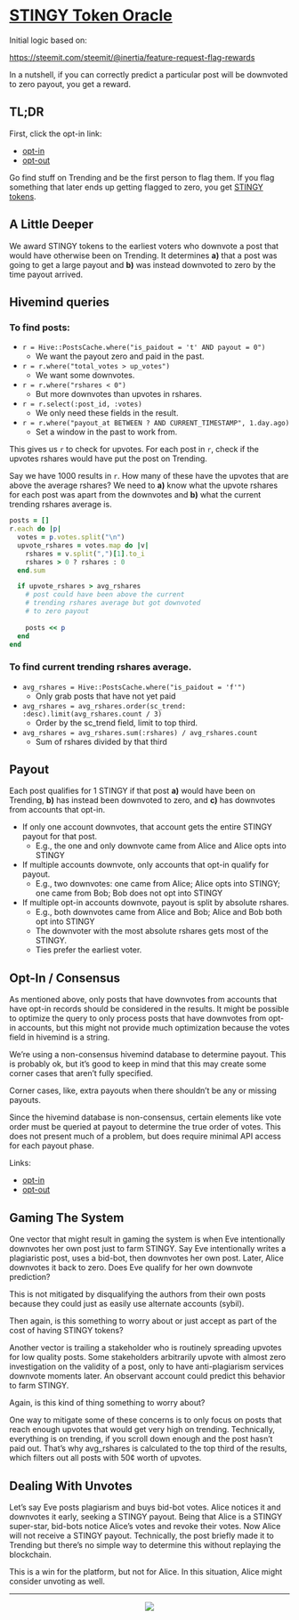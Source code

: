 # [STINGY Token Oracle](https://github.com/inertia186/stingy_oracle)

Initial logic based on:

https://steemit.com/steemit/@inertia/feature-request-flag-rewards

In a nutshell, if you can correctly predict a particular post will be downvoted to zero payout, you get a reward.

## TL;DR

First, click the opt-in link:

* [opt-in](https://app.steemconnect.com/sign/custom-json?id=stingy&json=%7B%22opt_in%22%3A%20true%7D)
* [opt-out](https://app.steemconnect.com/sign/custom-json?id=stingy&json=%7B%22opt_in%22%3A%20false%7D)

Go find stuff on Trending and be the first person to flag them.  If you flag something that later ends up getting flagged to zero, you get [STINGY tokens](https://steem-engine.com/?p=history&t=STINGY).

## A Little Deeper

We award STINGY tokens to the earliest voters who downvote a post that would have otherwise been on Trending.  It determines **a)** that a post was going to get a large payout and **b)** was instead downvoted to zero by the time payout arrived.

## Hivemind queries

### To find posts:

* `r = Hive::PostsCache.where("is_paidout = 't' AND payout = 0")`
  * We want the payout zero and paid in the past.
* `r = r.where("total_votes > up_votes")`
  * We want some downvotes.
* `r = r.where("rshares < 0")`
  * But more downvotes than upvotes in rshares.
* `r = r.select(:post_id, :votes)`
  * We only need these fields in the result.
* `r = r.where("payout_at BETWEEN ? AND CURRENT_TIMESTAMP", 1.day.ago)`
  * Set a window in the past to work from.

This gives us `r` to check for upvotes.  For each post in `r`, check if the upvotes rshares would have put the post on Trending.

Say we have 1000 results in `r`.  How many of these have the upvotes that are above the average rshares?  We need to **a)** know what the upvote rshares for each post was apart from the downvotes and **b)** what the current trending rshares average is.

```ruby
posts = []
r.each do |p|
  votes = p.votes.split("\n")
  upvote_rshares = votes.map do |v|
    rshares = v.split(",")[1].to_i
    rshares > 0 ? rshares : 0
  end.sum

  if upvote_rshares > avg_rshares
    # post could have been above the current
    # trending rshares average but got downvoted
    # to zero payout
    
    posts << p
  end
end
```

### To find current trending rshares average.

* `avg_rshares = Hive::PostsCache.where("is_paidout = 'f'")`
  * Only grab posts that have not yet paid
* `avg_rshares = avg_rshares.order(sc_trend: :desc).limit(avg_rshares.count / 3)`
  * Order by the sc_trend field, limit to top third.
* `avg_rshares = avg_rshares.sum(:rshares) / avg_rshares.count`
  * Sum of rshares divided by that third

## Payout

Each post qualifies for 1 STINGY if that post **a)** would have been on Trending, **b)** has instead been downvoted to zero, and **c)** has downvotes from accounts that opt-in.

* If only one account downvotes, that account gets the entire STINGY payout for that post.
  * E.g., the one and only downvote came from Alice and Alice opts into STINGY
* If multiple accounts downvote, only accounts that opt-in qualify for payout.
  * E.g., two downvotes: one came from Alice; Alice opts into STINGY; one came from Bob; Bob does not opt into STINGY
* If multiple opt-in accounts downvote, payout is split by absolute rshares.
  * E.g., both downvotes came from Alice and Bob; Alice and Bob both opt into STINGY
  * The downvoter with the most absolute rshares gets most of the STINGY.
  * Ties prefer the earliest voter.

## Opt-In / Consensus

As mentioned above, only posts that have downvotes from accounts that have opt-in records should be considered in the results.  It might be possible to optimize the query to only process posts that have downvotes from opt-in accounts, but this might not provide much optimization because the votes field in hivemind is a string.

We’re using a non-consensus hivemind database to determine payout.  This is probably ok, but it’s good to keep in mind that this may create some corner cases that aren’t fully specified.

Corner cases, like, extra payouts when there shouldn’t be any or missing payouts.

Since the hivemind database is non-consensus, certain elements like vote order must be queried at payout to determine the true order of votes.  This does not present much of a problem, but does require minimal API access for each payout phase.

Links:

* [opt-in](https://app.steemconnect.com/sign/custom-json?id=stingy&json=%7B%22opt_in%22%3A%20true%7D)
* [opt-out](https://app.steemconnect.com/sign/custom-json?id=stingy&json=%7B%22opt_in%22%3A%20false%7D)

## Gaming The System

One vector that might result in gaming the system is when Eve intentionally downvotes her own post just to farm STINGY.  Say Eve intentionally writes a plagiaristic post, uses a bid-bot, then downvotes her own post.  Later, Alice downvotes it back to zero.  Does Eve qualify for her own downvote prediction?

This is not mitigated by disqualifying the authors from their own posts because they could just as easily use alternate accounts (sybil).

Then again, is this something to worry about or just accept as part of the cost of having STINGY tokens?

Another vector is trailing a stakeholder who is routinely spreading upvotes for low quality posts.  Some stakeholders arbitrarily upvote with almost zero investigation on the validity of a post, only to have anti-plagiarism services downvote moments later.  An observant account could predict this behavior to farm STINGY.

Again, is this kind of thing something to worry about?

One way to mitigate some of these concerns is to only focus on posts that reach enough upvotes that would get very high on trending.  Technically, everything is on trending, if you scroll down enough and the post hasn’t paid out.  That’s why avg_rshares is calculated to the top third of the results, which filters out all posts with 50¢ worth of upvotes.

## Dealing With Unvotes

Let’s say Eve posts plagiarism and buys bid-bot votes.  Alice notices it and downvotes it early, seeking a STINGY payout.  Being that Alice is a STINGY super-star, bid-bots notice Alice’s votes and revoke their votes.  Now Alice will not receive a STINGY payout.  Technically, the post briefly made it to Trending but there’s no simple way to determine this without replaying the blockchain.

This is a win for the platform, but not for Alice.  In this situation, Alice might consider unvoting as well.

---

<center>
<img src="https://i.imgur.com/DqnmWS9.jpg" />
</center>
